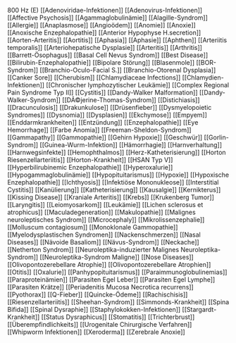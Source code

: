 800 Hz (E)
[[Adenoviridae-Infektionen]]
[[Adenovirus-Infektionen]]
[[Affective Psychosis]]
[[Agammaglobulinämie]]
[[Alagille-Syndrom]]
[[Allergie]]
[[Anaplasmose]]
[[Angioödem]]
[[Anomie]]
[[Anoxie]]
[[Anoxische Enzephalopathie]]
[[Anterior Hypophyse H.secretion]]
[[Aorten-Arteritis]]
[[Aortitis]]
[[Aphasia]]
[[Aphasie]]
[[Aphthen]]
[[Arteriitis temporalis]]
[[Arteriohepatische Dysplasie]]
[[Arteritis]]
[[Arthritis]]
[[Barrett-Ösophagus]]
[[Basal Cell Nevus Syndrom]]
[[Best Disease]]
[[Bilirubin-Enzephalopathie]]
[[Bipolare Störung]]
[[Blasenmole]]
[[BOR-Syndrom]]
[[Branchio-Oculo-Facial S.]]
[[Branchio-Otorenal Dysplasia]]
[[Canker Sore]]
[[Cherubism]]
[[Chlamydiaceae Infections]]
[[Chlamydien-Infektionen]]
[[Chronischer lymphozytischer Leukämie]]
[[Complex Regional Pain Syndrome Typ II]]
[[Cystitis]]
[[Dandy-Walker Malformation]]
[[Dandy-Walker-Syndrom]]
[[DÃ©jerine-Thomas-Syndrom]]
[[Distichiasis]]
[[Dracunculosis]]
[[Drakunkulose]]
[[Drüsenfieber]]
[[Dysmyelopoietic Syndromes]]
[[Dysnomia]]
[[Dysplasien]]
[[Ekchymose]]
[[Empyem]]
[[Enddarmkrankheiten]]
[[Entzündung]]
[[Enzephalopathie]]
[[Eye Hemorrhage]]
[[Farbe Anomia]]
[[Freeman-Sheldon-Syndrom]]
[[Gammapathy]]
[[Gammopathie]]
[[Gehirn Hypoxie]]
[[Geschwür]]
[[Gorlin-Syndrom]]
[[Guinea-Wurm-Infektion]]
[[Hämorrhagie]]
[[Harnverhaltung]]
[[Harnwegsinfekte]]
[[Hemophthalmos]]
[[Herz-Katheterisierung]]
[[Horton Riesenzellarteriitis]]
[[Horton-Krankheit]]
[[HSAN Typ V]]
[[Hyperbilirubinemic Enzephalopathie]]
[[Hyperoxalurie]]
[[Hypogammaglobulinämie]]
[[Hypopituitarismus]]
[[Hypoxie]]
[[Hypoxische Enzephalopathie]]
[[Ichthyosis]]
[[Infektiöse Mononukleose]]
[[Interstitial Cystitis]]
[[Kanülierung]]
[[Katheterisierung]]
[[Kausalgie]]
[[Kernikterus]]
[[Kissing Disease]]
[[Kraniale Arteritis]]
[[Krebs]]
[[Krukenberg Tumor]]
[[Laryngitis]]
[[Leiomyosarkom]]
[[Leukämie]]
[[Lichen sclerosus et atrophicus]]
[[Maculadegeneration]]
[[Makulopathie]]
[[Malignes neuroleptisches Syndrom]]
[[Microcephaly]]
[[Mikrolissenzephalie]]
[[Molluscum contagiosum]]
[[Monoklonale Gammopathie]]
[[Myelodysplastischen Syndromen]]
[[Nackenschmerzen]]
[[Nasal Diseases]]
[[Nävoide Basaliom]]
[[Nävus-Syndrom]]
[[Neckache]]
[[Netherton Syndrom]]
[[Neuroleptika-induzierter Malignes Neuroleptika-Syndrom]]
[[Neuroleptika-Syndrom Maligne]]
[[Nose Diseases]]
[[Olivopontozerebellare Atrophie]]
[[Olivopontozerebellare Atrophien]]
[[Otitis]]
[[Oxalurie]]
[[Panhypopituitarismus]]
[[Paraimmunoglobulinemias]]
[[Paraproteinämien]]
[[Parasiten Egel Leber]]
[[Parasiten Egel Lymphe]]
[[Parasiten Krätze]]
[[Periadenitis Mucosa Necrotica recurrens]]
[[Pyothorax]]
[[Q-Fieber]]
[[Quincke-Ödeme]]
[[Rachischisis]]
[[Riesenzellarteriitis]]
[[Sheehan-Syndrom]]
[[Simmonds-Krankheit]]
[[Spina Bifida]]
[[Spinal Dysraphie]]
[[Staphylokokken-Infektionen]]
[[Stargardt-Krankheit]]
[[Status Dysraphicus]]
[[Stomatitis]]
[[Trichterbrust]]
[[Überempfindlichkeits]]
[[Urogenitale Chirurgische Verfahren]]
[[Whipworm Infektionen]]
[[Xeroderma]]
[[Zerebrale Anoxie]]